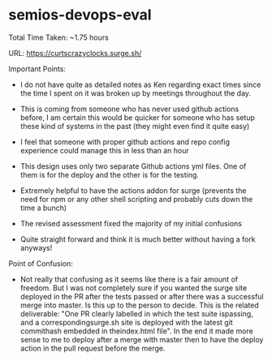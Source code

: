# semios-devops-eval

Total Time Taken: ~1.75 hours

URL: https://curtscrazyclocks.surge.sh/

Important Points:
* I do not have quite as detailed notes as Ken regarding exact times since the time I spent on it was broken up by meetings throughout the day.
* This is coming from someone who has never used github actions before, I am certain this would be quicker for someone who has setup these kind of systems in the past (they might even find it quite easy)
* I feel that someone with proper github actions and repo config experience could manage this in less than an hour

* This design uses only two separate Github actions yml files. One of them is for the deploy and the other is for the testing.
* Extremely helpful to have the actions addon for surge (prevents the need for npm or any other shell scripting and probably cuts down the time a bunch)

* The revised assessment fixed the majority of my initial confusions

* Quite straight forward and think it is much better without having a fork anyways!

Point of Confusion:
* Not really that confusing as it seems like there is a fair amount of freedom. But I was not completely sure if you wanted the surge site deployed in the PR after the tests passed or after there was a successful merge into master. Is this up to the person to decide. This is the related deliverable: "One PR clearly labelled in which the test suite ispassing, and a correspondingsurge.sh site is deployed with the latest git commithash embedded in theindex.html file". In the end it made more sense to me to deploy after a merge with master then to have the deploy action in the pull request before the merge.
